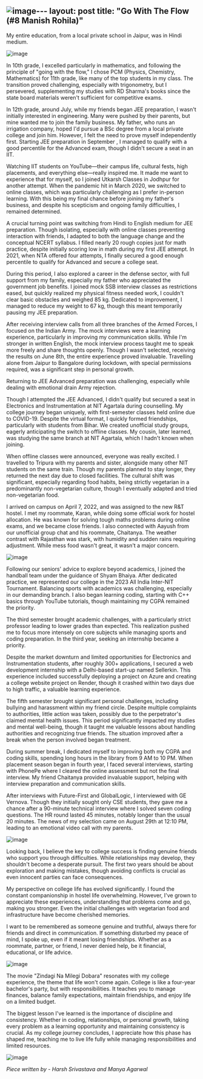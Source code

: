 ![image](https://github.com/user-attachments/assets/7a7a0f44-228a-4332-93a9-9574fc455274)---
layout: post
title: "Go With The Flow (#8 Manish Rohila)"
---

My entire education, from a local private school in Jaipur, was in Hindi medium. 

![image](https://github.com/user-attachments/assets/2b6636cf-c019-48fd-9634-eb14cdf4f9d9)

In 10th grade, I excelled particularly in mathematics, and following the principle of "going with the flow," I chose PCM (Physics, Chemistry, Mathematics) for 11th grade, like many of the top students in my class. The transition proved challenging, especially with trigonometry, but I persevered, supplementing my studies with RD Sharma's books since the state board materials weren't sufficient for competitive exams.

In 12th grade, around July, while my friends began JEE preparation, I wasn't initially interested in engineering. Many were pushed by their parents, but mine wanted me to join the family business. My father, who runs an irrigation company, hoped I'd pursue a BSc degree from a local private college and join him. However, I felt the need to prove myself independently first. Starting JEE preparation in September , I managed to qualify with a good percentile for the Advanced exam, though I didn't secure a seat in an IIT.

Watching IIT students on YouTube—their campus life, cultural fests, high placements, and everything else—really inspired me. It made me want to experience that for myself, so I joined Utkarsh Classes in Jodhpur for another attempt. When the pandemic hit in March 2020, we switched to online classes, which was particularly challenging as I prefer in-person learning. With this being my final chance before joining my father's business, and despite his scepticism and ongoing family difficulties, I remained determined.

A crucial turning point was switching from Hindi to English medium for JEE preparation. Though isolating, especially with online classes preventing interaction with friends, I adapted to both the language change and the conceptual NCERT syllabus. I filled nearly 20 rough copies just for math practice, despite initially scoring low in math during my first JEE attempt. In 2021, when NTA offered four attempts, I finally secured a good enough percentile to qualify for Advanced and secure a college seat.

During this period, I also explored a career in the defense sector, with full support from my family, especially my father who appreciated the government job benefits. I joined mock SSB interview classes as restrictions eased, but quickly realized my physical fitness needed work, I couldn't clear basic obstacles and weighed 85 kg. Dedicated to improvement, I managed to reduce my weight to 67 kg, though this meant temporarily pausing my JEE preparation.

After receiving interview calls from all three branches of the Armed Forces, I focused on the Indian Army. The mock interviews were a learning experience, particularly in improving my communication skills. While I'm stronger in written English, the mock interview process taught me to speak more freely and share thoughts openly. Though I wasn't selected, receiving the results on June 8th, the entire experience proved invaluable. Travelling alone from Jaipur to Bangalore during lockdown, with special permissions required, was a significant step in personal growth.

Returning to JEE Advanced preparation was challenging, especially while dealing with emotional drain Army rejection.

Though I attempted the JEE Advanced, I didn't qualify but secured a seat in Electronics and Instrumentation at NIT Agartala during counselling. My college journey began uniquely, with first-semester classes held online due to COVID-19. Despite the virtual format, I quickly formed friendships, particularly with students from Bihar. We created unofficial study groups, eagerly anticipating the switch to offline classes. My cousin, later learned, was studying the same branch at NIT Agartala, which I hadn't known when joining.

When offline classes were announced, everyone was really excited. I travelled to Tripura with my parents and sister, alongside many other NIT students on the same train. Though my parents planned to stay longer, they returned the next day due to closed facilities. The cultural shift was significant, especially regarding food habits, being strictly vegetarian in a predominantly non-vegetarian culture, though I eventually adapted and tried non-vegetarian food.

I arrived on campus on April 7, 2022, and was assigned to the new R&T hostel. I met my roommate, Karan, while doing some official work for hostel allocation. He was known for solving tough maths problems during online exams, and we became close friends. I also connected with Aayush from our unofficial group chat and his roommate, Chaitanya. The weather contrast with Rajasthan was stark, with humidity and sudden rains requiring adjustment. While mess food wasn't great, it wasn't a major concern.

![image](https://github.com/user-attachments/assets/596ea765-0eb4-410c-b66a-5c3c06b66e81)

Following our seniors' advice to explore beyond academics, I joined the handball team under the guidance of Shyam Bhaiya. After dedicated practice, we represented our college in the 2023 All India Inter-NIT Tournament. Balancing sports with academics was challenging, especially in our demanding branch. I also began learning coding, starting with C++ basics through YouTube tutorials, though maintaining my CGPA remained the priority.

The third semester brought academic challenges, with a particularly strict professor leading to lower grades than expected. This realization pushed me to focus more intensely on core subjects while managing sports and coding preparation. In the third year, seeking an internship became a priority.

Despite the market downturn and limited opportunities for Electronics and Instrumentation students, after roughly 300+ applications, I secured a web development internship with a Delhi-based start-up named Sellerkin. This experience included successfully deploying a project on Azure and creating a college website project on Render, though it crashed within two days due to high traffic, a valuable learning experience.

The fifth semester brought significant personal challenges, including bullying and harassment within my friend circle. Despite multiple complaints to authorities, little action was taken, possibly due to the perpetrator's claimed mental health issues. This period significantly impacted my studies and mental well-being, though it taught me valuable lessons about handling authorities and recognizing true friends. The situation improved after a break when the person involved began treatment.

During summer break, I dedicated myself to improving both my CGPA and coding skills, spending long hours in the library from 9 AM to 10 PM. When placement season began in fourth year, I faced several interviews, starting with PhonePe where I cleared the online assessment but not the final interview. My friend Chaitanya provided invaluable support, helping with interview preparation and communication skills.

After interviews with Future-First and GlobalLogic, I interviewed with GE Vernova. Though they initially sought only CSE students, they gave me a chance after a 90-minute technical interview where I solved seven coding questions. The HR round lasted 45 minutes, notably longer than the usual 20 minutes. The news of my selection came on August 29th at 12:10 PM, leading to an emotional video call with my parents.

![image](https://github.com/user-attachments/assets/bc168fad-74f5-4101-8ca6-df7c0da30c32)

Looking back, I believe the key to college success is finding genuine friends who support you through difficulties. While relationships may develop, they shouldn't become a desperate pursuit. The first two years should be about exploration and making mistakes, though avoiding conflicts is crucial as even innocent parties can face consequences.

My perspective on college life has evolved significantly. I found the constant companionship in hostel life overwhelming. However, I've grown to appreciate these experiences, understanding that problems come and go, making you stronger. Even the initial challenges with vegetarian food and infrastructure have become cherished memories.

I want to be remembered as someone genuine and truthful, always there for friends and direct in communication. If something disturbed my peace of mind, I spoke up, even if it meant losing friendships. Whether as a roommate, partner, or friend, I never denied help, be it financial, educational, or life advice.

![image](https://github.com/user-attachments/assets/be88dbb1-4955-48f1-af61-8afbaec8003f)

The movie "Zindagi Na Milegi Dobara" resonates with my college experience, the theme that life won't come again. College is like a four-year bachelor's party, but with responsibilities. It teaches you to manage finances, balance family expectations, maintain friendships, and enjoy life on a limited budget.

The biggest lesson I've learned is the importance of discipline and consistency. Whether in coding, relationships, or personal growth, taking every problem as a learning opportunity and maintaining consistency is crucial. As my college journey concludes, I appreciate how this phase has shaped me, teaching me to live life fully while managing responsibilities and limited resources.

![image](https://github.com/user-attachments/assets/574f8c55-1ff5-4bc2-bab9-ee6eb25d543d)

_Piece written by - Harsh Srivastava and Manya Agarwal_
